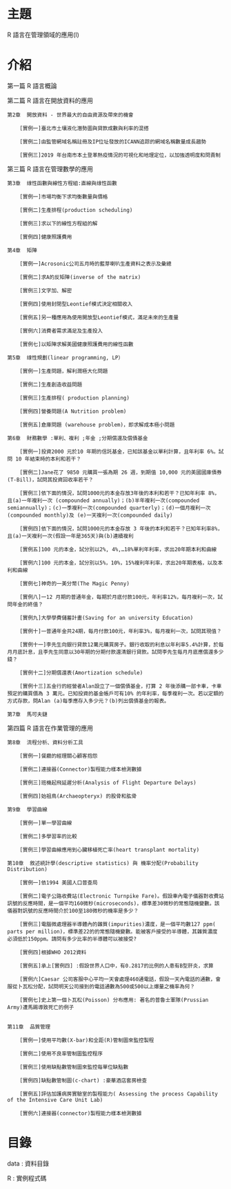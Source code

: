 # 主題
R 語言在管理領域的應用(I)
# 介紹
第一篇 R 語言概論

第二篇 R 語言在開放資料的應用

	第2章  開放資料 - 世界最大的自由資源及帶來的機會
	
		[實例一]臺北市土壤液化潛勢圖與貸款成數與利率的混搭
		
		[實例二]由監管網域名稱註冊及IP位址發放的ICANN追踪的網域名稱數量成長趨勢
		
		[實例三]2019 年台南市本土登革熱疫情況的可視化和地理定位，以加強透明度和問責制

第三篇 R 語言在管理數學的應用

	第3章  缐性函數與線性方程組:直線與缐性函數
	
		[實例一]市場均衡下求均衡數量與價格
		
		[實例二]生產排程(production scheduling)
		
		[實例三]求以下的線性方程組的解
		
		[實例四]健康照護費用
	
	第4章  矩陣
		
		[實例一]Acrosonic公司五月時的藍芽喇叭生產資料之表示及彙總
		
		[實例二]求A的反矩陣(inverse of the matrix)
		
		[實例三]文字加、解密
		
		[實例四]使用封閉型Leontief模式決定相關收入
		
		[實例五]另一種應用為使用開放型Leontief模式，滿足未來的生產量
		
		[實例六]消費者需求滿足及生產投入
		
		[實例七]以矩陣求解美國健康照護費用的線性函數
	
	第5章  缐性規劃(linear programming, LP）
		
		[實例一]生產問題，解利潤極大化問題
		
		[實例二]生產創造收益問題
		
		[實例三]生產排程( production planning)
		
		[實例四]營養問題(A Nutrition problem)
		
		[實例五]倉庫問題 (warehouse problem)，即求解成本極小問題
	
	第6章  財務數學 :單利、複利 ;年金 ;分期償還及償債基金
		
		[實例一]投資2000 元於10 年期的信託基金，已知該基金以單利計算，且年利率 6%。試問 10 年結束時的本利和若干？
		
		[實例二]Jane花了 9850 元購買一張為期 26 週，到期值 10,000 元的美國國庫債券(T-Bill)，試問其投資回收率若干？
		
		[實例三]依下面的情況，試問1000元的本金存放3年後的本利和若干？已知年利率 8%，且(a)一年複利一次 (compounded annually)；(b)半年複利一次(compounded semiannually)；(c)一季複利一次(compounded quarterly)；(d)一個月複利一次(compounded monthly)及 (e)一天複利一次(compounded daily)
		
		[實例四]依下面的情況，試問1000元的本金存放 3 年後的本利和若干？已知年利率8%，且(a)一天複利一次(假設一年是365天)與(b)連續複利
		
		[實例五]100 元的本金，試分別以2%, 4%,…18%單利年利率，求出20年期本利和曲線
		
		[實例六]100 元的本金，試分別以5%，10%，15%複利年利率，求出20年期表格，以及本利和曲線
		
		[實例七]神奇的一美分幣(The Magic Penny)
		
		[實例八]一12 月期的普通年金，每期於月底付款100元，年利率12%，每月複利一次，試問年金的終值？
		
		[實例九]大學學費儲蓄計畫(Saving for an university Education)
		
		[實例十]一普通年金共24期，每月付款100元，年利率3%，每月複利一次，試問其現值？
		
		[實例十一]李先生向銀行貸款12萬元購買房子。銀行收取的利息以年利率5.4%計算，於每月月底計息，且李先生同意以30年期的分期付款還清銀行貸款。試問李先生每月月底應償還多少錢？
		
		[實例十二]分期償還表(Amortization schedule)
		
		[實例十三]五金行的經營者Alan設立了一個償債基金，打算 2 年後添購一部卡車，卡車預定的購買價為 3 萬元。已知投資的基金帳戶可有10% 的年利率，每季複利一次。若以定額的方式存款，問Alan (a)每季應存入多少元？(b)列出償債基金的報表。
		
	第7章  馬可夫鏈	
	

第四篇 R 語言在作業管理的應用
	
	第8章  流程分析、資料分析工具
	
		[實例一]餐廳的經理關心顧客抱怨
		
		[實例二]連接器(Connector)製程能力樣本檢測數據
		
		[實例三]班機起飛延遲分析(Analysis of Flight Departure Delays)
		
		[實例四]始祖鳥(Archaeopteryx) 的股骨和肱骨
	
	第9章  學習曲線
	
		[實例一]單一學習曲線
		
		[實例二]多學習率的比較
		
		[實例三]學習曲線應用到心臟移植死亡率(heart transplant mortality)
	
	第10章  敘述統計學(descriptive statistics) 與 機率分配(Probability Distribution)
	
		[實例一]依1994 美國人口普查局
		
		[實例二]電子公路收費站(Electronic Turnpike Fare)。假設車內電子儀器對收費站訊號的反應時間，是一個平均160微秒(microseconds)，標準差30微秒的常態隨機變數。該儀器對訉號的反應時間介於100至180微秒的機率是多少？
		
		[實例三]電腦微處理器半導體內的雜質(impurities)濃度，是一個平均數127 ppm( parts per million)，標準差22的的常態隨機變數。能被客戶接受的半導體，其雜質濃度 必須低於150ppm。請問有多少比率的半導體可以被接受?
		
		[實例四]根據WHO 2012資料
		
		[實例五]承上[實例四] :假設世界人口中，有0.2817的比例的人患有B型肝炎，求算
		
		[實例六]Caesar 公司客服中心平均一天會處理460通電話，假設一天內電話的通數，會服從卜瓦松分配，試問明天公司接到的電話通數為500或500以上爆量之機率為何？
		
		[實例七]史上第一個卜瓦松(Poisson) 分布應用: 著名的普魯士軍隊(Prussian Army)遭馬踢導致死亡的例子
		
	
	第11章  品質管理
	
		[實例一]使用平均數(X-bar)和全距(R)管制圖來監控製程
		
		[實例二]使用不良率管制圖監控程序
		
		[實例三]使用缺點數管制圖來監控每單位缺點數
		
		[實例四]缺點數管制圖(c-chart) :豪華酒店套房檢查
		
		[實例五]評估加護病房實驗室的製程能力( Assessing the process Capability of the Intensive Care Unit Lab)
		
		[實例六]連接器(connector)製程能力樣本檢測數據
		
# 目錄
data : 資料目錄

R    : 實例程式碼
